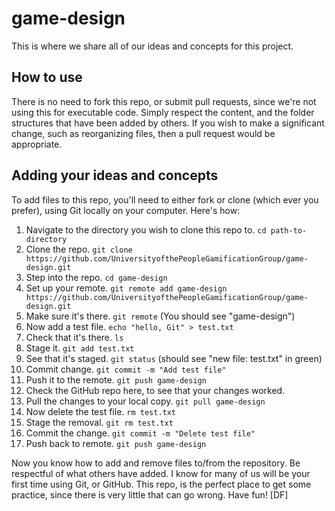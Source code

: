# game-design
This is where we share all of our ideas and concepts for this project.

## How to use
There is no need to fork this repo, or submit pull requests, since we're not using this for executable code. Simply respect the content, and the folder structures that have been added by others. If you wish to make a significant change, such as reorganizing files, then a pull request would be appropriate.

## Adding your ideas and concepts
To add files to this repo, you'll need to either fork or clone (which ever you prefer), using Git locally on your computer. Here's how:

1. Navigate to the directory you wish to clone this repo to. `cd path-to-directory`
2. Clone the repo. `git clone https://github.com/UniversityofthePeopleGamificationGroup/game-design.git`
3. Step into the repo. `cd game-design`
4. Set up your remote. `git remote add game-design https://github.com/UniversityofthePeopleGamificationGroup/game-design.git`
5. Make sure it's there. `git remote` (You should see "game-design")
6. Now add a test file. `echo "hello, Git" > test.txt`
7. Check that it's there. `ls`
8. Stage it. `git add test.txt`
9. See that it's staged. `git status` (should see "new file: test.txt" in green)
10. Commit change. `git commit -m "Add test file"`
11. Push it to the remote. `git push game-design`
12. Check the GitHub repo here, to see that your changes worked.
13. Pull the changes to your local copy. `git pull game-design`
13. Now delete the test file. `rm test.txt`
14. Stage the removal. `git rm test.txt`
15. Commit the change. `git commit -m "Delete test file"`
16. Push back to remote. `git push game-design`

Now you know how to add and remove files to/from the repository. Be respectful of what others have added. I know for many of us will be your first time using Git, or GitHub. This repo, is the perfect place to get some practice, since there is very little that can go wrong. Have fun! [DF]
